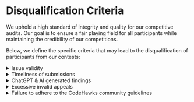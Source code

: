 # Disqualification Criteria

We uphold a high standard of integrity and quality for our competitive audits. Our goal is to ensure a fair playing field for all participants while maintaining the credibility of our competitions.&#x20;

Below, we define the specific criteria that may lead to the disqualification of participants from our contests:

<details>

<summary>Issue validity</summary>

Ensuring the authenticity and relevance of findings is crucial for the integrity of our competitions.

* **Threshold for Validity**: Participants must maintain a validity rate of more than 15% for their findings. If over 85% of a participant's submissions are deemed invalid, they will face disqualification.

**Examples**:

* 1 valid, 6 invalids = 14.3% valid -> disqualified
* 2 valid, 6 invalids = 25% valid -> qualified

</details>

<details>

<summary>Timeliness of submissions</summary>

Promptness is key:

* Submissions must be made within the designated competition window.
* Any findings submitted after the competition window closes will not be considered.

</details>

<details>

<summary>ChatGPT &#x26; AI generated findings</summary>

While AI tools like ChatGPT can be beneficial:

* Submissions based primarily or solely on AI-generated responses often lead to subpar reports.
* Participants suspected of relying excessively on AI for their submissions risk disqualification.

</details>

<details>

<summary>Excessive invalid appeals</summary>

During the appeals process:

* Participants are encouraged to raise valid concerns.
* However, an overwhelming number of invalid appeal submissions can risk the invalidation of all of a participant's appeals.
* The Threshold for this is currently at the Judge's discretion

</details>

<details>

<summary>Failure to adhere to the CodeHawks community guidelines</summary>

Upholding our community values is paramount:

* Participants must adhere to the community guidelines outlined on [CodeHawks](https://www.codehawks.com), our [Twitter](https://twitter.com/CodeHawks) page, and [Discord](https://discord.gg/cyfrin) channel.
* Any breach of these guidelines may result in disqualification from the current contest and risk the participant's eligibility for future competitions.

Our disqualification criteria ensure the credibility and fairness of CodeHawks' competitive audits. Adherence to these rules is essential for maintaining our platform's and community's integrity. We urge all participants to familiarize themselves with these criteria and uphold the standards set forth by CodeHawks.

If you have any questions or need further clarification, feel free to contact our team or consult our community guidelines on our official platforms.

</details>

